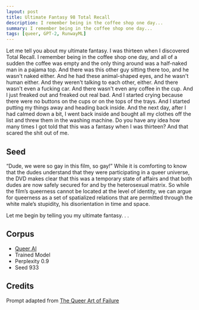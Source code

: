 ```yaml
---
layout: post
title: Ultimate Fantasy 98 Total Recall
description: I remember being in the coffee shop one day...
summary: I remember being in the coffee shop one day...
tags: [queer, GPT-2, RunwayML]
---
```


Let me tell you about my ultimate fantasy. I was thirteen when I discovered Total Recall. I remember being in the coffee shop one day, and all of a sudden the coffee was empty and the only thing around was a half-naked man in a pajama top. And there was this other guy sitting there too, and he wasn't naked either. And he had these animal-shaped eyes, and he wasn't human either. And they weren't talking to each other, either. And there wasn't even a fucking car. And there wasn't even any coffee in the cup. And I just freaked out and freaked out real bad. And I started crying because there were no buttons on the cups or on the tops of the trays. And I started putting my things away and heading back inside. And the next day, after I had calmed down a bit, I went back inside and bought all my clothes off the list and threw them in the washing machine. Do you have any idea how many times I got told that this was a fantasy when I was thirteen? And that scared the shit out of me.

## Seed

“Dude, we were so gay in this film, so gay!” While it is comforting to know that the dudes understand that they were participating in a queer universe, the DVD makes clear that this was a temporary state of affairs and that both dudes are now safely secured for and by the heterosexual matrix. So while the film’s queerness cannot be located at the level of identity, we can argue for queerness as a set of spatialized relations that are permitted through the white male’s stupidity, his disorientation in time and space.

Let me begin by telling you my ultimate fantasy. . .

## Corpus

- [Queer AI](/queerai)
- Trained Model
- Perplexity 0.9
- Seed 933

## Credits

Prompt adapted from [The Queer Art of Failure](https://www.dukeupress.edu/the-queer-art-of-failure)

